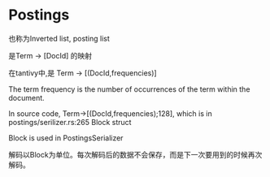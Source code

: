 # Postings

也称为Inverted list, posting list

是Term -> [DocId] 的映射

在tantivy中,是 Term -> [(DocId,frequencies)]

The term frequency is the number of occurrences of the term within the document.

In source code, Term->[(DocId,frequencies);128], which is in postings/serilizer.rs:265 Block struct

Block is used in PostingsSerializer

解码以Block为单位。每次解码后的数据不会保存，而是下一次要用到的时候再次解码。


